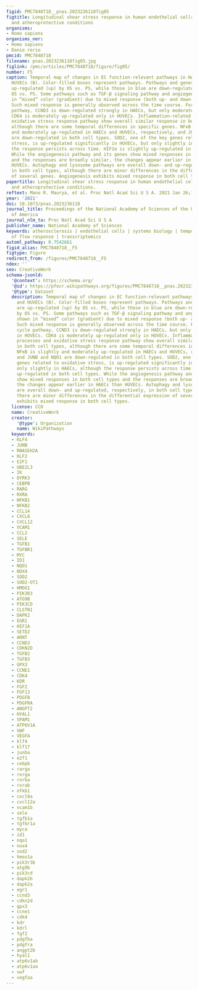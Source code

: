 ```yaml
---
figid: PMC7848718__pnas.2023236118fig05
figtitle: Longitudinal shear stress response in human endothelial cells to atheroprone
  and atheroprotective conditions
organisms:
- Homo sapiens
organisms_ner:
- Homo sapiens
- Danio rerio
pmcid: PMC7848718
filename: pnas.2023236118fig05.jpg
figlink: /pmc/articles/PMC7848718/figure/fig05/
number: F5
caption: Temporal map of changes in EC function-relevant pathways in HAECs (A) and
  HUVECs (B). Color-filled boxes represent pathways. Pathways and genes in red are
  up-regulated (up) by OS vs. PS, while those in blue are down-regulated (down) by
  OS vs. PS. Some pathways such as TGF-β signaling pathway and angiogenesis are shown
  in “mixed” color (gradient) due to mixed response (both up- and down-regulated).
  Such mixed response is generally observed across the time course. For the cell cycle
  pathway, CCND3 is down-regulated strongly in HAECs, but only moderately in HUVECs.
  CDK4 is moderately up-regulated only in HUVECs. Inflammation-related processes and
  oxidative stress response pathway show overall similar response in both cell types,
  although there are some temporal differences in specific genes. NFκB is slightly
  and moderately up-regulated in HAECs and HUVECs, respectively, and JUNB and NQO1
  are down-regulated in both cell types. SOD2, one of the key genes related to oxidative
  stress, is up-regulated significantly in HUVECs, but only slightly in HAECs, although
  the response persists across time. HIF1α is slightly up-regulated in both cell types.
  While the angiogenesis pathway and its genes show mixed responses in both cell types
  and the responses are broadly similar, the changes appear earlier in HAECs than
  HUVECs. Autophagy and lysosome pathways are overall down- and up-regulated, respectively,
  in both cell types, although there are minor differences in the differential expression
  of several genes. Angiogenesis exhibits mixed response in both cell types.
papertitle: Longitudinal shear stress response in human endothelial cells to atheroprone
  and atheroprotective conditions.
reftext: Mano R. Maurya, et al. Proc Natl Acad Sci U S A. 2021 Jan 26;118(4):e2023236118.
year: '2021'
doi: 10.1073/pnas.2023236118
journal_title: Proceedings of the National Academy of Sciences of the United States
  of America
journal_nlm_ta: Proc Natl Acad Sci U S A
publisher_name: National Academy of Sciences
keywords: atherosclerosis | endothelial cells | systems biology | temporal analysis
  of flow response | transcriptomics
automl_pathway: 0.7542661
figid_alias: PMC7848718__F5
figtype: Figure
redirect_from: /figures/PMC7848718__F5
ndex: ''
seo: CreativeWork
schema-jsonld:
  '@context': https://schema.org/
  '@id': https://pfocr.wikipathways.org/figures/PMC7848718__pnas.2023236118fig05.html
  '@type': Dataset
  description: Temporal map of changes in EC function-relevant pathways in HAECs (A)
    and HUVECs (B). Color-filled boxes represent pathways. Pathways and genes in red
    are up-regulated (up) by OS vs. PS, while those in blue are down-regulated (down)
    by OS vs. PS. Some pathways such as TGF-β signaling pathway and angiogenesis are
    shown in “mixed” color (gradient) due to mixed response (both up- and down-regulated).
    Such mixed response is generally observed across the time course. For the cell
    cycle pathway, CCND3 is down-regulated strongly in HAECs, but only moderately
    in HUVECs. CDK4 is moderately up-regulated only in HUVECs. Inflammation-related
    processes and oxidative stress response pathway show overall similar response
    in both cell types, although there are some temporal differences in specific genes.
    NFκB is slightly and moderately up-regulated in HAECs and HUVECs, respectively,
    and JUNB and NQO1 are down-regulated in both cell types. SOD2, one of the key
    genes related to oxidative stress, is up-regulated significantly in HUVECs, but
    only slightly in HAECs, although the response persists across time. HIF1α is slightly
    up-regulated in both cell types. While the angiogenesis pathway and its genes
    show mixed responses in both cell types and the responses are broadly similar,
    the changes appear earlier in HAECs than HUVECs. Autophagy and lysosome pathways
    are overall down- and up-regulated, respectively, in both cell types, although
    there are minor differences in the differential expression of several genes. Angiogenesis
    exhibits mixed response in both cell types.
  license: CC0
  name: CreativeWork
  creator:
    '@type': Organization
    name: WikiPathways
  keywords:
  - KLF4
  - JUNB
  - RNASEH2A
  - KLF2
  - E2F1
  - UBE2L3
  - IK
  - DYRK3
  - CEBPB
  - RARG
  - RXRA
  - NFKB1
  - NFKB2
  - CCL14
  - CXCL8
  - CXCL12
  - VCAM1
  - CCL2
  - SELE
  - TGFB1
  - TGFBR1
  - MYC
  - ID1
  - NQO1
  - NOX4
  - SOD2
  - SOD2-OT1
  - HMOX1
  - PIK3R3
  - ATG9B
  - PIK3CD
  - CLSTN1
  - DAPK2
  - EGR1
  - HIF1A
  - SETD2
  - ARNT
  - CCND3
  - CDKN2D
  - TGFB2
  - TGFB3
  - GPX3
  - CCNE1
  - CDK4
  - KDR
  - FGF2
  - FGF13
  - PDGFB
  - PDGFRA
  - ANGPT2
  - HYAL1
  - SPAM1
  - ATP6V1A
  - VWF
  - VEGFA
  - klf4
  - klf17
  - junba
  - e2f1
  - cebpb
  - rarga
  - rxrga
  - rxrba
  - rxrab
  - nfkb1
  - cxcl8a
  - cxcl12a
  - vcam1b
  - sele
  - tgfb1a
  - tgfbr1a
  - myca
  - id1
  - nqo1
  - nox4
  - sod2
  - hmox1a
  - pik3r3b
  - atg9b
  - pik3cd
  - dapk2b
  - dapk2a
  - egr1
  - ccnd3
  - cdkn2d
  - gpx3
  - ccne1
  - cdk4
  - kdr
  - kdrl
  - fgf2
  - pdgfba
  - pdgfra
  - angpt2b
  - hyal1
  - atp6v1ab
  - atp6v1aa
  - vwf
  - vegfaa
---
```

